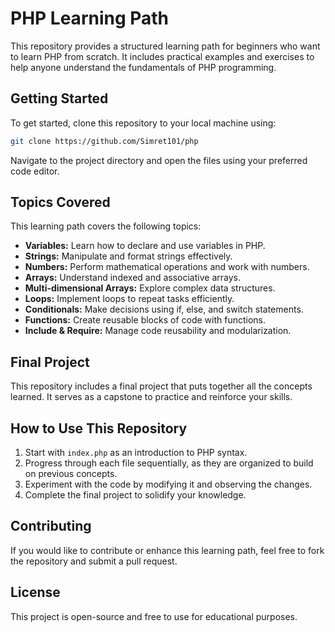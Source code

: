 # PHP Learning Path

This repository provides a structured learning path for beginners who want to learn PHP from scratch. It includes practical examples and exercises to help anyone understand the fundamentals of PHP programming.

## Getting Started
To get started, clone this repository to your local machine using:
```bash
git clone https://github.com/Simret101/php
```
Navigate to the project directory and open the files using your preferred code editor.

## Topics Covered
This learning path covers the following topics:
- **Variables:** Learn how to declare and use variables in PHP.
- **Strings:** Manipulate and format strings effectively.
- **Numbers:** Perform mathematical operations and work with numbers.
- **Arrays:** Understand indexed and associative arrays.
- **Multi-dimensional Arrays:** Explore complex data structures.
- **Loops:** Implement loops to repeat tasks efficiently.
- **Conditionals:** Make decisions using if, else, and switch statements.
- **Functions:** Create reusable blocks of code with functions.
- **Include & Require:** Manage code reusability and modularization.

## Final Project
This repository includes a final project that puts together all the concepts learned. It serves as a capstone to practice and reinforce your skills.

## How to Use This Repository
1. Start with `index.php` as an introduction to PHP syntax.
2. Progress through each file sequentially, as they are organized to build on previous concepts.
3. Experiment with the code by modifying it and observing the changes.
4. Complete the final project to solidify your knowledge.

## Contributing
If you would like to contribute or enhance this learning path, feel free to fork the repository and submit a pull request.

## License
This project is open-source and free to use for educational purposes.

